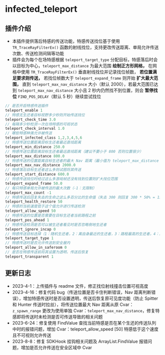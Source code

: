 # infected_teleport

## 插件介绍
- 本插件提供落后特感的传送功能，特感传送找位基于使用 `TR_TraceRayFilterEx()` 函数的射线找位，支持更改传送距离、单局允许传送次数、传送检测间隔等功能
- 插件会为每个在场特感根据 `teleport_target_type` 分配目标，特感落后时会以目标为中心，`teleport_max_distance` 为最大范围 **绘制正方形网格，** 在网格中使用 `TR_TraceRayFilterEx()` 垂直射线找位并记录找位帧数， **若位置满足要求则传送，** 若找位帧数大于 `teleport_expand_frame` 则开始 **扩大最大范围，** 直到 `teleport_max_nav_distance` 大小（默认 2000），若最大范围已达到 `teleport_max_nav_distance` 大小且 2 秒内仍然找不到位置，则会 **暂停找位** `FIND_POS_DELAY`（默认 5 秒）继续尝试找位

```Java
// 是否开启特感传送插件
teleport_enable 1
// 特感无生还者目标视野多少秒则开始传送找位
teleport_check_time 3.0
// 每隔多少秒检测一次在场特感的可视状态
teleport_check_interval 1.0
// 哪些特感种类允许被传送
teleport_infected_class 1,2,3,4,5,6
// 特感传送位置距离目标生还者最近直线距离
teleport_min_distance 250.0
// 特感传送位置距离目标生还者最远直线距离（建议不要小于 800 否则位置很少）
teleport_max_distance 800.0
// 特感传送的位置距离目标生还者的最大 Nav 距离（最小值为 teleport_max_distance 值 + 1.0）
teleport_max_nav_distance 2000.0
// 特感落后目标生还者这么多则试图将其传送
teleport_start_distance 600.0
// 特感传送找位时经过这么多游戏帧还没有找到位置则扩大找位范围
teleport_expand_frame 50.0
// 每只特感单局允许被传送的最大次数（-1：无限制）
teleport_max_count -1
// 特感传送后回复失去的生命之这么多百分比的生命值（失去 300 则回复 300 * 50% = 150，0：关闭）
teleport_health_restore 50
// 特感的当前速度低于这个值允许进行传送检测
teleport_allow_speed 50
// 特感传送的位置是否需要在目标生还者当前路程之前
teleport_pos_ahead 1
// 特感传送检测是否可以被生还者看见时是否忽略倒地生还者
teleport_ignore_incap 0
// 特感传送目标选择（1：随机生还者，2：离自身最近的生还者，3：路程最高的生还者，4：路程最低的生还者）
teleport_target_type 1
// 特感传送时是否允许传送到安全屋内
teleport_allow_in_saferoom 0
// 是否在特感传送前将其设置为透明，传送后恢复
teleport_transparent 1
```

## 更新日志
- 2023-4-1：上传插件与 readme 文件，修正找位射线撞击位置可视高度
- 2023-4-16：修复代码 bug（传送位置是否卡住判断错误，Nav 距离判断错误），增加特感传送时是否设置透明，传送后恢复原可见度功能（防止 Spitter 和 Hunter 传送时拉丝），将传送位置最大 Nav 距离从原 Cvar：`z_spawn_range` 更改为使用单独 Cvar：`teleport_max_nav_distance`，修复特感即将传送时未检测是否可传送导致的相关问题
- 2023-6-24：修复使用 FindValue 查找当前特感是否在某个生还的传送队列中时的报错问题，增加 Cvar：teleport_allow_speed [50] 特感低于这个速度且不可视则允许传送
- 2023-8-8：修复 SDKHook 挂钩相关问题及 ArrayList.FindValue 报错问题，增加是否允许传送在安全区域中 Cvar